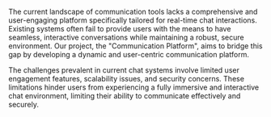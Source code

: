 The current landscape of communication tools lacks a comprehensive and user-engaging platform specifically tailored for real-time chat interactions. 
Existing systems often fail to provide users with the means to have seamless, interactive conversations while maintaining a robust, secure environment. 
Our project, the "Communication Platform", aims to bridge this gap by developing a dynamic and user-centric communication platform.

The challenges prevalent in current chat systems involve limited user engagement features, scalability issues, and security concerns. 
These limitations hinder users from experiencing a fully immersive and interactive chat environment, limiting their ability to communicate effectively and securely.
